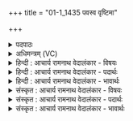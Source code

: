 +++
title = "01-1_1435 पवस्व वृष्टिमा"

+++
<details><summary>पदपाठः</summary>

प꣡व꣢꣯स्व। वृ꣣ष्टि꣢म्। आ। सु। नः꣣। अपा꣢म्। ऊ꣣र्मि꣢म्। दि꣣वः꣢। प꣡रि꣢꣯। अ꣣यक्ष्माः꣢। अ꣣। यक्ष्माः꣢। बृ꣣हतीः꣢। इ꣡षः꣢꣯। १४३५।
</details>

<details><summary>अधिमन्त्रम् (VC)</summary>

- पवमानः सोमः
- कविर्भार्गवः
- गायत्री
- षड्जः
</details>

<details><summary>हिन्दी : आचार्य रामनाथ वेदालंकार - विषयः</summary>

प्रथम मन्त्र में जगत्स्रष्टा परमेश्वर से प्रार्थना की गयी है।
</details>

<details><summary>हिन्दी : आचार्य रामनाथ वेदालंकार - पदार्थः</summary>

पदार्थान्वय -  हे सोम!हे सर्वान्तर्यामी परमेश्वर!आप(दिवः परि)उच्च आत्मलोक से(नः)हमारे लिए(अपाम् ऊर्मिम्)दिव्य धाराओं की तरङ्गरूप(वृष्टिम्)वर्षा को(सु आ पवस्व)भली-भाँति चारों ओर से प्रवाहित करो,साथ ही(अयक्ष्माः)नीरोग अर्थात् वासना आदि से रहित(बृहतीः इषः)उच्च महत्त्वाकाञ्क्षाओं को(आ पवस्व)हमारे अन्दर उत्पन्न करो ॥१॥
</details>

<details><summary>हिन्दी : आचार्य रामनाथ वेदालंकार - भावार्थः</summary>

भावार्थ -  जैसे जगदीश्वर अन्तरिक्ष से वर्षा तथा भूमि पर आरोग्यकारी अन्न उत्पन्न करता है,वैसे ही वह हमारे अन्दर आनन्द की वर्षा और उच्च महत्त्वाकाञ्क्षाओं को जन्म दे ॥१॥
</details>

<details><summary>संस्कृत : आचार्य रामनाथ वेदालंकार - विषयः</summary>

तत्रादौ जगत्स्रष्टा परमेश्वरः प्रार्थ्यते।
</details>

<details><summary>संस्कृत : आचार्य रामनाथ वेदालंकार - पदार्थः</summary>

पदार्थान्वय -  हे सोम!हे सर्वान्तर्यामिन् परमेश्वर!त्वम्(दिवः परि)उच्चात् आत्मलोकात्(नः)अस्मभ्यम्(अपाम् ऊर्मिम्)दिव्यधाराणां तरङ्गरूपाम्(वृष्टिम्)वर्षाम्(सु आ पवस्व)सम्यक् समन्तात् प्रवाहय। किञ्च(अयक्ष्माः)नीरोगाः,वासनादिरहिताः इत्यर्थः(बृहतीः इषः)महतीः आकाङ्क्षाः(आ पवस्व)अस्मासु आस्रावय,जनयेत्यर्थः ॥१॥
</details>

<details><summary>संस्कृत : आचार्य रामनाथ वेदालंकार - भावार्थः</summary>

भावार्थ -  यथा जगदीश्वरोऽन्तरिक्षाद् वृष्टिम् भूमावारोग्यकराण्यन्नानि चोत्पादयति तथैव सोऽस्मास्वानन्दवृष्टिमुत्कृष्टा महत्त्वाकाङ्क्षाश्च जनयेत् ॥१॥
</details>